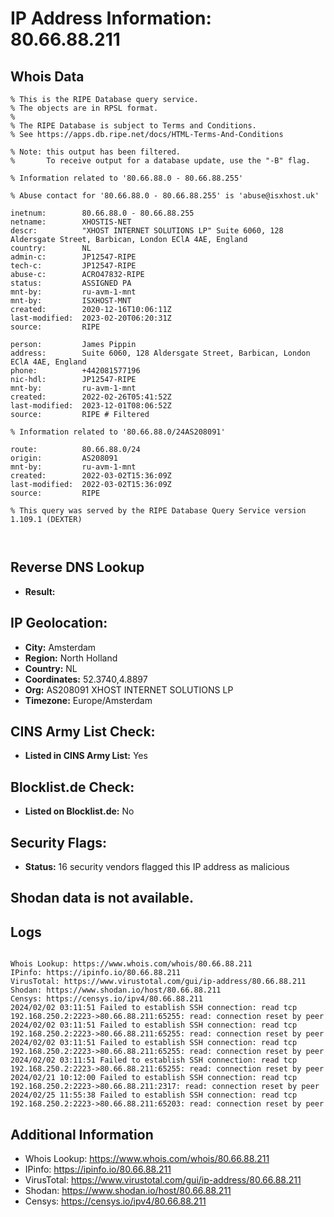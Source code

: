 # IP Address Information: 80.66.88.211

## Whois Data
```
% This is the RIPE Database query service.
% The objects are in RPSL format.
%
% The RIPE Database is subject to Terms and Conditions.
% See https://apps.db.ripe.net/docs/HTML-Terms-And-Conditions

% Note: this output has been filtered.
%       To receive output for a database update, use the "-B" flag.

% Information related to '80.66.88.0 - 80.66.88.255'

% Abuse contact for '80.66.88.0 - 80.66.88.255' is 'abuse@isxhost.uk'

inetnum:        80.66.88.0 - 80.66.88.255
netname:        XHOSTIS-NET
descr:          "XHOST INTERNET SOLUTIONS LP" Suite 6060, 128 Aldersgate Street, Barbican, London EClA 4AE, England
country:        NL
admin-c:        JP12547-RIPE
tech-c:         JP12547-RIPE
abuse-c:        ACRO47832-RIPE
status:         ASSIGNED PA
mnt-by:         ru-avm-1-mnt
mnt-by:         ISXHOST-MNT
created:        2020-12-16T10:06:11Z
last-modified:  2023-02-20T06:20:31Z
source:         RIPE

person:         James Pippin
address:        Suite 6060, 128 Aldersgate Street, Barbican, London EClA 4AE, England
phone:          +442081577196
nic-hdl:        JP12547-RIPE
mnt-by:         ru-avm-1-mnt
created:        2022-02-26T05:41:52Z
last-modified:  2023-12-01T08:06:52Z
source:         RIPE # Filtered

% Information related to '80.66.88.0/24AS208091'

route:          80.66.88.0/24
origin:         AS208091
mnt-by:         ru-avm-1-mnt
created:        2022-03-02T15:36:09Z
last-modified:  2022-03-02T15:36:09Z
source:         RIPE

% This query was served by the RIPE Database Query Service version 1.109.1 (DEXTER)



```
## Reverse DNS Lookup
- **Result:** 

## IP Geolocation:
- **City:** Amsterdam
- **Region:** North Holland
- **Country:** NL
- **Coordinates:** 52.3740,4.8897
- **Org:** AS208091 XHOST INTERNET SOLUTIONS LP
- **Timezone:** Europe/Amsterdam

## CINS Army List Check:
- **Listed in CINS Army List:** 
Yes

## Blocklist.de Check:
- **Listed on Blocklist.de:** 
No

## Security Flags:
- **Status:** 16 security vendors flagged this IP address as malicious

## Shodan data is not available.

## Logs
```

Whois Lookup: https://www.whois.com/whois/80.66.88.211
IPinfo: https://ipinfo.io/80.66.88.211
VirusTotal: https://www.virustotal.com/gui/ip-address/80.66.88.211
Shodan: https://www.shodan.io/host/80.66.88.211
Censys: https://censys.io/ipv4/80.66.88.211
2024/02/02 03:11:51 Failed to establish SSH connection: read tcp 192.168.250.2:2223->80.66.88.211:65255: read: connection reset by peer
2024/02/02 03:11:51 Failed to establish SSH connection: read tcp 192.168.250.2:2223->80.66.88.211:65255: read: connection reset by peer
2024/02/02 03:11:51 Failed to establish SSH connection: read tcp 192.168.250.2:2223->80.66.88.211:65255: read: connection reset by peer
2024/02/02 03:11:51 Failed to establish SSH connection: read tcp 192.168.250.2:2223->80.66.88.211:65255: read: connection reset by peer
2024/02/21 10:12:00 Failed to establish SSH connection: read tcp 192.168.250.2:2223->80.66.88.211:2317: read: connection reset by peer
2024/02/25 11:55:38 Failed to establish SSH connection: read tcp 192.168.250.2:2223->80.66.88.211:65203: read: connection reset by peer

```
## Additional Information
- Whois Lookup: https://www.whois.com/whois/80.66.88.211
- IPinfo: https://ipinfo.io/80.66.88.211
- VirusTotal: https://www.virustotal.com/gui/ip-address/80.66.88.211
- Shodan: https://www.shodan.io/host/80.66.88.211
- Censys: https://censys.io/ipv4/80.66.88.211

